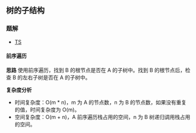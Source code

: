 ## 树的子结构

### 题解
+ [TS](../../ts/lcof/26.ts)

#### 前序遍历
**思路**
使用前序遍历，找到 B 的根节点是否在 A 的子树中。找到 B 的根节点后，检查 B 的左右子树是否在 A 的子树中。

**复杂度分析**
+ 时间复杂度：O(m * n)，m 为 A 的节点数，n 为 B 的节点数，如果没有重复的值，时间复杂度为 O(m)。
+ 空间复杂度：O(m + n)，A 前序遍历栈占用的空间，n 为 B 树递归调用栈占用的空间。